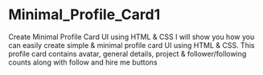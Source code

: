 # Minimal_Profile_Card1
Create Minimal Profile Card UI using HTML &amp; CSS
I will show you how you can easily create simple & minimal profile card UI using HTML & CSS. This profile card contains avatar, general details, project & follower/following counts along with follow and hire me buttons
